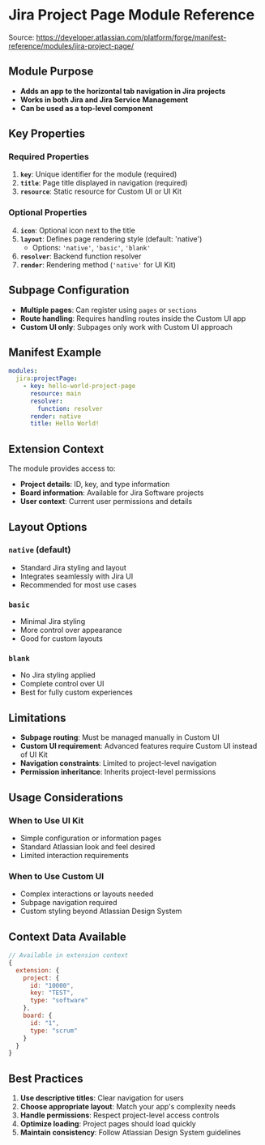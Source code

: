 # Jira Project Page Module Reference

Source: https://developer.atlassian.com/platform/forge/manifest-reference/modules/jira-project-page/

## Module Purpose

- **Adds an app to the horizontal tab navigation in Jira projects**
- **Works in both Jira and Jira Service Management**
- **Can be used as a top-level component**

## Key Properties

### Required Properties
1. **`key`**: Unique identifier for the module (required)
2. **`title`**: Page title displayed in navigation (required)
3. **`resource`**: Static resource for Custom UI or UI Kit

### Optional Properties
4. **`icon`**: Optional icon next to the title
5. **`layout`**: Defines page rendering style (default: 'native')
   - Options: `'native'`, `'basic'`, `'blank'`
6. **`resolver`**: Backend function resolver
7. **`render`**: Rendering method (`'native'` for UI Kit)

## Subpage Configuration

- **Multiple pages**: Can register using `pages` or `sections`
- **Route handling**: Requires handling routes inside the Custom UI app
- **Custom UI only**: Subpages only work with Custom UI approach

## Manifest Example

```yaml
modules:
  jira:projectPage:
    - key: hello-world-project-page
      resource: main
      resolver:
        function: resolver
      render: native
      title: Hello World!
```

## Extension Context

The module provides access to:
- **Project details**: ID, key, and type information
- **Board information**: Available for Jira Software projects
- **User context**: Current user permissions and details

## Layout Options

### `native` (default)
- Standard Jira styling and layout
- Integrates seamlessly with Jira UI
- Recommended for most use cases

### `basic`
- Minimal Jira styling
- More control over appearance
- Good for custom layouts

### `blank`
- No Jira styling applied
- Complete control over UI
- Best for fully custom experiences

## Limitations

- **Subpage routing**: Must be managed manually in Custom UI
- **Custom UI requirement**: Advanced features require Custom UI instead of UI Kit
- **Navigation constraints**: Limited to project-level navigation
- **Permission inheritance**: Inherits project-level permissions

## Usage Considerations

### When to Use UI Kit
- Simple configuration or information pages
- Standard Atlassian look and feel desired
- Limited interaction requirements

### When to Use Custom UI
- Complex interactions or layouts needed
- Subpage navigation required
- Custom styling beyond Atlassian Design System

## Context Data Available

```javascript
// Available in extension context
{
  extension: {
    project: {
      id: "10000",
      key: "TEST", 
      type: "software"
    },
    board: {
      id: "1",
      type: "scrum"
    }
  }
}
```

## Best Practices

1. **Use descriptive titles**: Clear navigation for users
2. **Choose appropriate layout**: Match your app's complexity needs
3. **Handle permissions**: Respect project-level access controls
4. **Optimize loading**: Project pages should load quickly
5. **Maintain consistency**: Follow Atlassian Design System guidelines